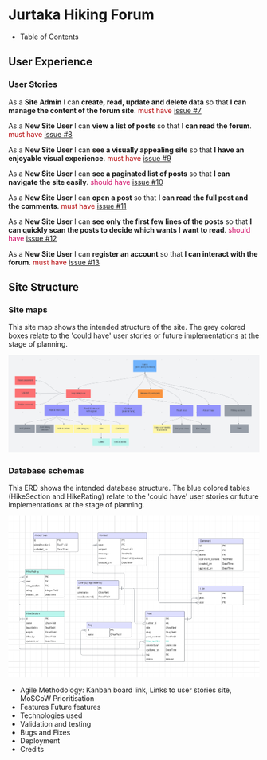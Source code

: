 # Jurtaka Hiking Forum

- Table of Contents
## User Experience

### User Stories

As a **Site Admin** I can **create, read, update and delete data** so that **I can manage the content of the forum site**. <span style="color: #B60205">must have</span> [issue #7](https://github.com/lienebriede/jurtaka/issues/7) 

As a **New Site User** I can **view a list of posts** so that **I can read the forum**. <span style="color: #B60205">must have</span> [issue #8](https://github.com/lienebriede/jurtaka/issues/8)

As a **New Site User** I can **see a visually appealing site** so that **I have an enjoyable visual experience**. <span style="color: #B60205">must have</span> [issue #9](https://github.com/lienebriede/jurtaka/issues/9)

As a **New Site User** I can **see a paginated list of posts** so that **I can navigate the site easily**. <span style="color: #CF0060">should have</span> [issue #10](https://github.com/lienebriede/jurtaka/issues/10)

As a **New Site User** I can **open a post** so that **I can read the full post and the comments**. <span style="color: #B60205">must have</span> [issue #11](https://github.com/lienebriede/jurtaka/issues/11)

As a **New Site User** I can **see only the first few lines of the posts** so that **I can quickly scan the posts to decide which wants I want to read**. <span style="color: #CF0060">should have</span> [issue #12](https://github.com/lienebriede/jurtaka/issues/12)

As a **New Site User** I can **register an account** so that **I can interact with the forum**. <span style="color: #B60205">must have</span> [issue #13](https://github.com/lienebriede/jurtaka/issues/13)


## Site Structure
    
### Site maps

This site map shows the intended structure of the site. The grey colored boxes relate to the 'could have' user stories or future implementations at the stage of planning.

![Site Map](/documentation/sitemap_jurtaka.png)


### Database schemas

This ERD shows the intended database structure. The blue colored tables (HikeSection and HikeRating) relate to the 'could have' user stories or future implementations at the stage of planning.

![ERD](/documentation/db_schema_jurtaka.png)
 	
-	Agile Methodology:
  Kanban board link,
  Links to user stories site,
  MoSCoW Prioritisation
-	Features
  Future features
-	Technologies used
-	Validation and testing
-	Bugs and Fixes
-	Deployment
-	Credits

